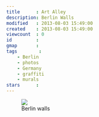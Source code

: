 ```yaml
---
title      : Art Alley
description: Berlin Walls
modified   : 2013-08-03 15:49:00
created    : 2013-08-03 15:49:00
viewcount  : 0
id         : 
gmap       : 
tags        :
    - Berlin
    - photos
    - Germany
    - graffiti
    - murals
stars      : 
---
```


<figure>
    <img src="art_alley.jpg">
    <figcaption>Berlin walls</figcaption>
</figure>

